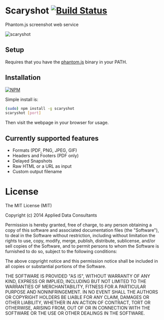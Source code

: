 # Scaryshot [![Build Status](https://travis-ci.org/applieddataconsultants/scaryshot.svg?branch=master)](https://travis-ci.org/applieddataconsultants/scaryshot)

Phantom.js screenshot web service

![scaryshot](https://raw.github.com/applieddataconsultants/scaryshot/master/scaryshot.png)

## Setup

Requires that you have the [phantom.js](http://phantomjs.org/) binary in your PATH.

## Installation

[![NPM](https://nodei.co/npm/scaryshot.png?downloads=true)](https://nodei.co/npm/scaryshot)

Simple install is:

```sh
(sudo) npm install -g scaryshot
scaryshot [port]
```

Then visit the webpage in your browser for usage.

## Currently supported features

* Formats (PDF, PNG, JPEG, GIF)
* Headers and Footers (PDF only)
* Delayed Snapshots
* Raw HTML or a URL as input
* Custom output filename

# License

The MIT License (MIT)

Copyright (c) 2014 Applied Data Consultants

Permission is hereby granted, free of charge, to any person obtaining a copy of
this software and associated documentation files (the "Software"), to deal in
the Software without restriction, including without limitation the rights to
use, copy, modify, merge, publish, distribute, sublicense, and/or sell copies of
the Software, and to permit persons to whom the Software is furnished to do so,
subject to the following conditions:

The above copyright notice and this permission notice shall be included in all
copies or substantial portions of the Software.

THE SOFTWARE IS PROVIDED "AS IS", WITHOUT WARRANTY OF ANY KIND, EXPRESS OR
IMPLIED, INCLUDING BUT NOT LIMITED TO THE WARRANTIES OF MERCHANTABILITY, FITNESS
FOR A PARTICULAR PURPOSE AND NONINFRINGEMENT. IN NO EVENT SHALL THE AUTHORS OR
COPYRIGHT HOLDERS BE LIABLE FOR ANY CLAIM, DAMAGES OR OTHER LIABILITY, WHETHER
IN AN ACTION OF CONTRACT, TORT OR OTHERWISE, ARISING FROM, OUT OF OR IN
CONNECTION WITH THE SOFTWARE OR THE USE OR OTHER DEALINGS IN THE SOFTWARE.
